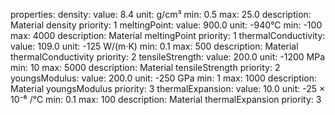 properties:
  density:
    value: 8.4
    unit: g/cm³
    min: 0.5
    max: 25.0
    description: Material density
    priority: 1
  meltingPoint:
    value: 900.0
    unit: -940°C
    min: -100
    max: 4000
    description: Material meltingPoint
    priority: 1
  thermalConductivity:
    value: 109.0
    unit: -125 W/(m·K)
    min: 0.1
    max: 500
    description: Material thermalConductivity
    priority: 2
  tensileStrength:
    value: 200.0
    unit: -1200 MPa
    min: 10
    max: 5000
    description: Material tensileStrength
    priority: 2
  youngsModulus:
    value: 200.0
    unit: -250 GPa
    min: 1
    max: 1000
    description: Material youngsModulus
    priority: 3
  thermalExpansion:
    value: 10.0
    unit: -25 × 10⁻⁶ /°C
    min: 0.1
    max: 100
    description: Material thermalExpansion
    priority: 3
